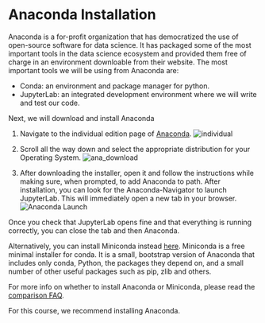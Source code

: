 # Anaconda Installation



Anaconda is a for-profit organization that has democratized the use of open-source software for data science. It has packaged some of the most important tools in the data science ecosystem and provided them free of charge in an environment downloable from their website. The most important tools we will be using from Anaconda are:

- Conda: an environment and package manager for python.
- JupyterLab: an integrated development environment where we will write and test our code.

Next, we will download and install Anaconda

1. Navigate to the individual edition page of [Anaconda](https://www.anaconda.com/products/individual). ![individual](images/anaconda_indiv.png)

2. Scroll all the way down and select the appropriate distribution for your Operating System. ![ana_download](images/ana_download.png)
3. After downloading the installer, open it and follow the instructions while making sure, when prompted, to add Anaconda to path. After installation, you can look for the Anaconda-Navigator to launch JupyterLab. This will immediately open a new tab in your browser.![Anaconda Launch](/Users/ramonperez/Tresors/CoderAcademy/bootcamp_da/term_1/0_setup/images/anaconda-launch.png)

Once you check that JupyterLab opens fine and that everything is running correctly, you can close the tab and then Anaconda.

Alternatively, you can install Miniconda instead [here][miniconda]. Miniconda is a free minimal installer for conda. It is a small, bootstrap version of Anaconda that includes only conda, Python, the packages they depend on, and a small number of other useful packages such as pip, zlib and others.

For more info on whether to install Anaconda or Miniconda, please read the [comparison FAQ][anaconda-faq].

For this course, we recommend installing Anaconda.



[anaconda-website]: <https://www.anaconda.com/distribution/#download-section>
[miniconda]: <https://docs.conda.io/en/latest/miniconda.html>
[anaconda-faq]: <https://docs.conda.io/projects/conda/en/latest/user-guide/install/download.html#anaconda-or-miniconda>